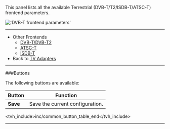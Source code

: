 This panel lists all the available Terrestrial (DVB-T/T2/ISDB-T/ATSC-T) frontend 
parameters.

!['DVB-T frontend parameters'](docresources/dvbtfrontendparams.png)

---

* Other Frontends
  - [DVB-T/DVB-T2](class/linuxdvb_frontend_dvbt)
  - [ATSC-T](class/linuxdvb_frontend_atsc_t)
  - [ISDB-T](class/linuxdvb_frontend_isdb_t)
* Back to [TV Adapters](tv_adapters) 

---

###Buttons

The following buttons are available:

Button         | Function
---------------|---------
**Save**       | Save the current configuration.
<tvh_include>inc/common_button_table_end</tvh_include>

---

